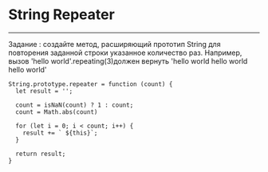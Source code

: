 # String Repeater
____

Задание : создайте метод, расширяющий прототип String для повторения заданной строки указанное количество раз. Например, вызов 'hello world'.repeating(3)должен вернуть 'hello world hello world hello world'

```
String.prototype.repeater = function (count) {
  let result = '';

  count = isNaN(count) ? 1 : count;
  count = Math.abs(count)

  for (let i = 0; i < count; i++) {
    result += ` ${this}`;
  }

  return result;
}

```